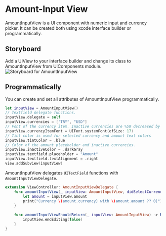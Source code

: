 # Amount-Input View

AmountInputView is a UI component with numeric input and currency picker. It can be created both using xcode interface builder or programmatically.

## Storyboard
Add a UIView to your interface builder and change its class to AmountInputView from UIComponents module.
![Storyboard for AmountInputView](https://github.com/mobven/UIComponents/blob/develop/Resources/amount-input-view-storyboard.png)

## Programmatically
You can create and set all attributes of AmountInputView programmatically.
```swift
let inputView = AmountInputView()
// Textfield delegate functions.
inputView.delegate = self
inputView.currencies = ["TRY", "USD"]
// Font of the currency item. Inactive currencies are %50 decreased by size. 
inputView.currencyItemFont = UIFont.systemFont(ofSize: 17)
// Tint color is used for selected currency and amount text colors
inputView.tintColor = .blue
// Color of the amount placeholder and inactive currencies.
inputView.inactiveColor = .darkGray
inputView.textfield.placeholder = "Amount"
inputView.textfield.textAlignment = .right
view.addSubview(inputView)
```

AmountInputView delegates `UITextField` functions with `AmountInputViewDelegate`.
```swift
extension ViewController: AmountInputViewDelegate {
    func amountInputView(_ inputView: AmountInputView, didSelectCurrencyAt index: Int) {
        let amount = inputView.amount
        print("Currency \(amount.currency) with \(amount.amount ?? 0)")
    }
    
    func amountInputViewShouldReturn(_ inputView: AmountInputView) -> Bool {
        inputView.endEditing(false)
    }
}
```
